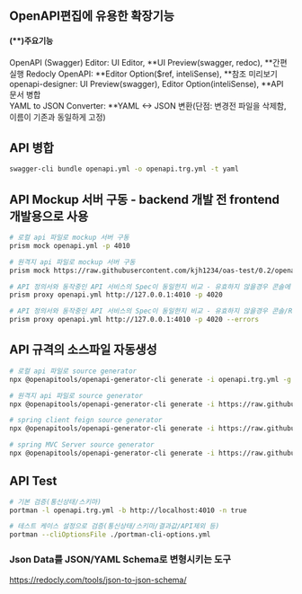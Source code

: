 
## OpenAPI편집에 유용한 확장기능
#### (**)주요기능
OpenAPI (Swagger) Editor: UI Editor, **UI Preview(swagger, redoc), **간편실행
Redocly OpenAPI: **Editor Option($ref, inteliSense), **참조 미리보기
openapi-designer: UI Preview(swagger), Editor Option(inteliSense), **API 문서 병합  
YAML to JSON Converter: **YAML <-> JSON 변환(단점: 변경전 파일을 삭제함, 이름이 기존과 동일하게 고정)

## API 병합
```bash
swagger-cli bundle openapi.yml -o openapi.trg.yml -t yaml
```

## API Mockup 서버 구동 - backend 개발 전 frontend 개발용으로 사용
```bash
# 로컬 api 파일로 mockup 서버 구동
prism mock openapi.yml -p 4010

# 원격지 api 파일로 mockup 서버 구동
prism mock https://raw.githubusercontent.com/kjh1234/oas-test/0.2/openapi.trg.yml -p 4010

# API 정의서와 동작중인 API 서비스의 Spec이 동일한지 비교 - 유효하지 않을경우 콘솔에 Error를 표시함
prism proxy openapi.yml http://127.0.0.1:4010 -p 4020

# API 정의서와 동작중인 API 서비스의 Spec이 동일한지 비교 - 유효하지 않을경우 콘솔/Response에 Error를 표시함
prism proxy openapi.yml http://127.0.0.1:4010 -p 4020 --errors
```

## API 규격의 소스파일 자동생성
```bash
# 로컬 api 파일로 source generator
npx @openapitools/openapi-generator-cli generate -i openapi.trg.yml -g typescript-axios -o ts-axios

# 원격지 api 파일로 source generator
npx @openapitools/openapi-generator-cli generate -i https://raw.githubusercontent.com/kjh1234/oas-test/0.2/openapi.trg.yml -g typescript-axios -o ts-axios

# spring client feign source generator
npx @openapitools/openapi-generator-cli generate -i https://raw.githubusercontent.com/kjh1234/oas-test/0.2/openapi.trg.yml -g spring --library spring-cloud  -o /samples/client/oas-test/java

# spring MVC Server source generator
npx @openapitools/openapi-generator-cli generate -i https://raw.githubusercontent.com/kjh1234/oas-test/0.2/openapi.trg.yml -g spring --library spring-boot  -o /samples/server/oas-test/java
```

## API Test
```bash
# 기본 검증(통신상태/스키마)
portman -l openapi.trg.yml -b http://localhost:4010 -n true

# 테스트 케이스 설정으로 검증(통신상태/스키마/결과값/API제외 등)
portman --cliOptionsFile ./portman-cli-options.yml
```


### Json Data를 JSON/YAML Schema로 변형시키는 도구
https://redocly.com/tools/json-to-json-schema/
